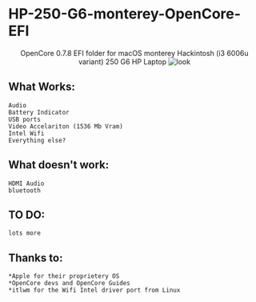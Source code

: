 # HP-250-G6-monterey-OpenCore-EFI


<p align="center">
 OpenCore 0.7.8 EFI folder for macOS monterey Hackintosh (i3 6006u variant) 250 G6 HP Laptop
<img src="https://i.imgur.com/C5WJG3W.png" alt="look">
</p>

## What Works:
```
Audio
Battery Indicator
USB ports
Video Accelariton (1536 Mb Vram)
Intel Wifi
Everything else?
```
## What doesn't work:
```
HDMI Audio 
bluetooth
```

## TO DO:
```
lots more 
```

## Thanks to:
```
*Apple for their proprietery OS
*OpenCore devs and OpenCore Guides
*itlwm for the Wifi Intel driver port from Linux
```
